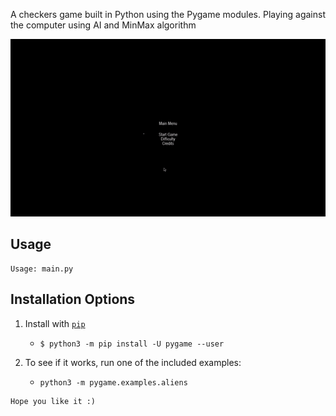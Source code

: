 A checkers game built in Python using the Pygame modules.
Playing against the computer using AI and MinMax algorithm


![GIF demo](checkers_gif.gif)



**Usage**
---

```
Usage: main.py 

```


**Installation Options**
---

1. Install with [`pip`](https://pypi.org/project/stronghold/)
    + `$ python3 -m pip install -U pygame --user`

2. To see if it works, run one of the included examples:

    + `python3 -m pygame.examples.aliens`



```
Hope you like it :)
